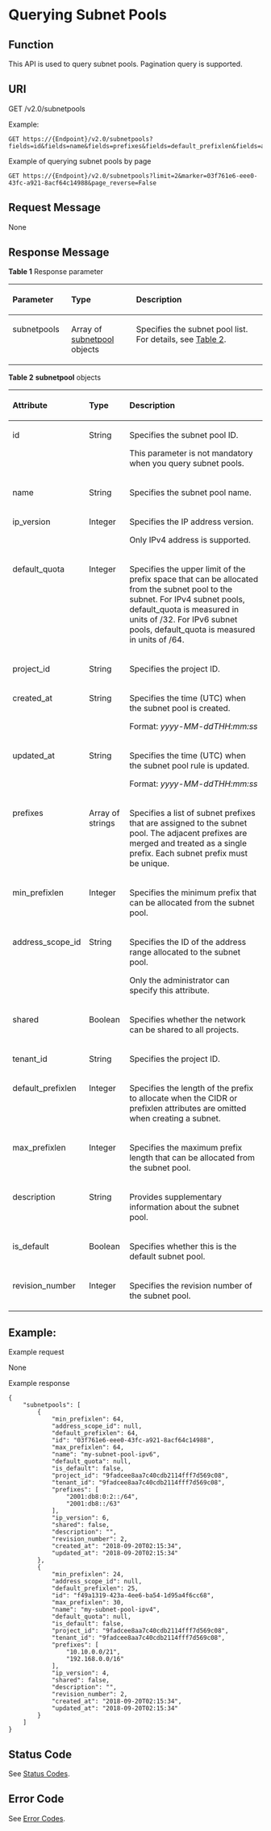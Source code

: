 # Querying Subnet Pools<a name="vpc_subnetpools_0002"></a>

## Function<a name="section47928120"></a>

This API is used to query subnet pools. Pagination query is supported. 

## URI<a name="section28699899"></a>

GET /v2.0/subnetpools

Example:

```
GET https://{Endpoint}/v2.0/subnetpools?fields=id&fields=name&fields=prefixes&fields=default_prefixlen&fields=address_scope_id&fields=is_default
```

Example of querying subnet pools by page

```
GET https://{Endpoint}/v2.0/subnetpools?limit=2&marker=03f761e6-eee0-43fc-a921-8acf64c14988&page_reverse=False
```

## Request Message<a name="section42990474"></a>

None

## Response Message<a name="section51369953"></a>

**Table  1**  Response parameter

<a name="table51277242"></a>
<table><thead align="left"><tr id="row64740644"><th class="cellrowborder" valign="top" width="23.122312231223123%" id="mcps1.2.4.1.1"><p id="p9500791"><a name="p9500791"></a><a name="p9500791"></a>Parameter</p>
</th>
<th class="cellrowborder" valign="top" width="25.552555255525554%" id="mcps1.2.4.1.2"><p id="p31366578"><a name="p31366578"></a><a name="p31366578"></a>Type</p>
</th>
<th class="cellrowborder" valign="top" width="51.325132513251326%" id="mcps1.2.4.1.3"><p id="p40344834"><a name="p40344834"></a><a name="p40344834"></a>Description</p>
</th>
</tr>
</thead>
<tbody><tr id="row46706151"><td class="cellrowborder" valign="top" width="23.122312231223123%" headers="mcps1.2.4.1.1 "><p id="p25101909"><a name="p25101909"></a><a name="p25101909"></a>subnetpools</p>
</td>
<td class="cellrowborder" valign="top" width="25.552555255525554%" headers="mcps1.2.4.1.2 "><p id="p19988723"><a name="p19988723"></a><a name="p19988723"></a>Array of <a href="#table149662441462">subnetpool</a> objects</p>
</td>
<td class="cellrowborder" valign="top" width="51.325132513251326%" headers="mcps1.2.4.1.3 "><p id="p15291872"><a name="p15291872"></a><a name="p15291872"></a>Specifies the subnet pool list. For details, see <a href="#table149662441462">Table 2</a>.</p>
</td>
</tr>
</tbody>
</table>

**Table  2** **subnetpool**  objects

<a name="table149662441462"></a>
<table><thead align="left"><tr id="row496617442612"><th class="cellrowborder" valign="top" width="28.29%" id="mcps1.2.4.1.1"><p id="p1596613445611"><a name="p1596613445611"></a><a name="p1596613445611"></a><strong id="b1869153712285"><a name="b1869153712285"></a><a name="b1869153712285"></a>Attribute</strong></p>
</th>
<th class="cellrowborder" valign="top" width="15.950000000000001%" id="mcps1.2.4.1.2"><p id="p49667449616"><a name="p49667449616"></a><a name="p49667449616"></a><strong id="b19678388280"><a name="b19678388280"></a><a name="b19678388280"></a>Type</strong></p>
</th>
<th class="cellrowborder" valign="top" width="55.76%" id="mcps1.2.4.1.3"><p id="p8966144413616"><a name="p8966144413616"></a><a name="p8966144413616"></a><strong id="b127971339152817"><a name="b127971339152817"></a><a name="b127971339152817"></a>Description</strong></p>
</th>
</tr>
</thead>
<tbody><tr id="row28303131105515"><td class="cellrowborder" valign="top" width="28.29%" headers="mcps1.2.4.1.1 "><p id="p2014344105614"><a name="p2014344105614"></a><a name="p2014344105614"></a>id</p>
</td>
<td class="cellrowborder" valign="top" width="15.950000000000001%" headers="mcps1.2.4.1.2 "><p id="p28944191105614"><a name="p28944191105614"></a><a name="p28944191105614"></a>String</p>
</td>
<td class="cellrowborder" valign="top" width="55.76%" headers="mcps1.2.4.1.3 "><p id="p53796361105614"><a name="p53796361105614"></a><a name="p53796361105614"></a>Specifies the subnet pool ID.</p>
<p id="p1089535311426"><a name="p1089535311426"></a><a name="p1089535311426"></a>This parameter is not mandatory when you query subnet pools.</p>
</td>
</tr>
<tr id="row1196634410618"><td class="cellrowborder" valign="top" width="28.29%" headers="mcps1.2.4.1.1 "><p id="p696615445611"><a name="p696615445611"></a><a name="p696615445611"></a>name</p>
</td>
<td class="cellrowborder" valign="top" width="15.950000000000001%" headers="mcps1.2.4.1.2 "><p id="p3966104412620"><a name="p3966104412620"></a><a name="p3966104412620"></a>String</p>
</td>
<td class="cellrowborder" valign="top" width="55.76%" headers="mcps1.2.4.1.3 "><p id="p89666442613"><a name="p89666442613"></a><a name="p89666442613"></a>Specifies the subnet pool name.</p>
</td>
</tr>
<tr id="row9772661105515"><td class="cellrowborder" valign="top" width="28.29%" headers="mcps1.2.4.1.1 "><p id="p49939441105624"><a name="p49939441105624"></a><a name="p49939441105624"></a>ip_version</p>
</td>
<td class="cellrowborder" valign="top" width="15.950000000000001%" headers="mcps1.2.4.1.2 "><p id="p18562940105624"><a name="p18562940105624"></a><a name="p18562940105624"></a>Integer</p>
</td>
<td class="cellrowborder" valign="top" width="55.76%" headers="mcps1.2.4.1.3 "><p id="p682749310257"><a name="p682749310257"></a><a name="p682749310257"></a>Specifies the IP address version.</p>
<p id="p33352482102727"><a name="p33352482102727"></a><a name="p33352482102727"></a>Only IPv4 address is supported.</p>
</td>
</tr>
<tr id="row89665441569"><td class="cellrowborder" valign="top" width="28.29%" headers="mcps1.2.4.1.1 "><p id="p79664442613"><a name="p79664442613"></a><a name="p79664442613"></a>default_quota</p>
</td>
<td class="cellrowborder" valign="top" width="15.950000000000001%" headers="mcps1.2.4.1.2 "><p id="p496616449616"><a name="p496616449616"></a><a name="p496616449616"></a>Integer</p>
</td>
<td class="cellrowborder" valign="top" width="55.76%" headers="mcps1.2.4.1.3 "><p id="p7968244361"><a name="p7968244361"></a><a name="p7968244361"></a>Specifies the upper limit of the prefix space that can be allocated from the subnet pool to the subnet. For IPv4 subnet pools, default_quota is measured in units of /32. For IPv6 subnet pools, default_quota is measured in units of /64.</p>
</td>
</tr>
<tr id="row157121839115912"><td class="cellrowborder" valign="top" width="28.29%" headers="mcps1.2.4.1.1 "><p id="p870051413911"><a name="p870051413911"></a><a name="p870051413911"></a>project_id</p>
</td>
<td class="cellrowborder" valign="top" width="15.950000000000001%" headers="mcps1.2.4.1.2 "><p id="p15700614790"><a name="p15700614790"></a><a name="p15700614790"></a>String</p>
</td>
<td class="cellrowborder" valign="top" width="55.76%" headers="mcps1.2.4.1.3 "><p id="p10487112"><a name="p10487112"></a><a name="p10487112"></a>Specifies the project ID. </p>
</td>
</tr>
<tr id="row2067783695917"><td class="cellrowborder" valign="top" width="28.29%" headers="mcps1.2.4.1.1 "><p id="p11508184345913"><a name="p11508184345913"></a><a name="p11508184345913"></a>created_at</p>
</td>
<td class="cellrowborder" valign="top" width="15.950000000000001%" headers="mcps1.2.4.1.2 "><p id="p1651534311599"><a name="p1651534311599"></a><a name="p1651534311599"></a>String</p>
</td>
<td class="cellrowborder" valign="top" width="55.76%" headers="mcps1.2.4.1.3 "><p id="p552334314592"><a name="p552334314592"></a><a name="p552334314592"></a>Specifies the time (UTC) when the subnet pool is created.</p>
<p id="p65980291419"><a name="p65980291419"></a><a name="p65980291419"></a>Format: <em id="i39934423014"><a name="i39934423014"></a><a name="i39934423014"></a>yyyy-MM-ddTHH:mm:ss</em></p>
</td>
</tr>
<tr id="row1428916334597"><td class="cellrowborder" valign="top" width="28.29%" headers="mcps1.2.4.1.1 "><p id="p15531114325914"><a name="p15531114325914"></a><a name="p15531114325914"></a>updated_at</p>
</td>
<td class="cellrowborder" valign="top" width="15.950000000000001%" headers="mcps1.2.4.1.2 "><p id="p853513432597"><a name="p853513432597"></a><a name="p853513432597"></a>String</p>
</td>
<td class="cellrowborder" valign="top" width="55.76%" headers="mcps1.2.4.1.3 "><p id="p1954364325913"><a name="p1954364325913"></a><a name="p1954364325913"></a>Specifies the time (UTC) when the subnet pool rule is updated.</p>
<p id="p21391133101715"><a name="p21391133101715"></a><a name="p21391133101715"></a>Format: <em id="i19384122308"><a name="i19384122308"></a><a name="i19384122308"></a>yyyy-MM-ddTHH:mm:ss</em></p>
</td>
</tr>
<tr id="row1796820448610"><td class="cellrowborder" valign="top" width="28.29%" headers="mcps1.2.4.1.1 "><p id="p296834417616"><a name="p296834417616"></a><a name="p296834417616"></a>prefixes</p>
</td>
<td class="cellrowborder" valign="top" width="15.950000000000001%" headers="mcps1.2.4.1.2 "><p id="p187776111514"><a name="p187776111514"></a><a name="p187776111514"></a>Array of strings</p>
</td>
<td class="cellrowborder" valign="top" width="55.76%" headers="mcps1.2.4.1.3 "><p id="p1496884418618"><a name="p1496884418618"></a><a name="p1496884418618"></a>Specifies a list of subnet prefixes that are assigned to the subnet pool. The adjacent prefixes are merged and treated as a single prefix. Each subnet prefix must be unique.</p>
</td>
</tr>
<tr id="row14968744267"><td class="cellrowborder" valign="top" width="28.29%" headers="mcps1.2.4.1.1 "><p id="p199681944763"><a name="p199681944763"></a><a name="p199681944763"></a>min_prefixlen</p>
</td>
<td class="cellrowborder" valign="top" width="15.950000000000001%" headers="mcps1.2.4.1.2 "><p id="p49682044566"><a name="p49682044566"></a><a name="p49682044566"></a>Integer</p>
</td>
<td class="cellrowborder" valign="top" width="55.76%" headers="mcps1.2.4.1.3 "><p id="p397084410616"><a name="p397084410616"></a><a name="p397084410616"></a>Specifies the minimum prefix that can be allocated from the subnet pool.</p>
</td>
</tr>
<tr id="row22360302105653"><td class="cellrowborder" valign="top" width="28.29%" headers="mcps1.2.4.1.1 "><p id="p1404384110577"><a name="p1404384110577"></a><a name="p1404384110577"></a>address_scope_id</p>
</td>
<td class="cellrowborder" valign="top" width="15.950000000000001%" headers="mcps1.2.4.1.2 "><p id="p930111615640"><a name="p930111615640"></a><a name="p930111615640"></a>String</p>
</td>
<td class="cellrowborder" valign="top" width="55.76%" headers="mcps1.2.4.1.3 "><p id="p2924364410577"><a name="p2924364410577"></a><a name="p2924364410577"></a>Specifies the ID of the address range allocated to the subnet pool.</p>
<p id="p62544866102532"><a name="p62544866102532"></a><a name="p62544866102532"></a>Only the administrator can specify this attribute.</p>
</td>
</tr>
<tr id="row1597013444615"><td class="cellrowborder" valign="top" width="28.29%" headers="mcps1.2.4.1.1 "><p id="p19970184415616"><a name="p19970184415616"></a><a name="p19970184415616"></a>shared</p>
</td>
<td class="cellrowborder" valign="top" width="15.950000000000001%" headers="mcps1.2.4.1.2 "><p id="p597044417614"><a name="p597044417614"></a><a name="p597044417614"></a>Boolean</p>
</td>
<td class="cellrowborder" valign="top" width="55.76%" headers="mcps1.2.4.1.3 "><p id="p159708444612"><a name="p159708444612"></a><a name="p159708444612"></a>Specifies whether the network can be shared to all projects. </p>
</td>
</tr>
<tr id="row99704441966"><td class="cellrowborder" valign="top" width="28.29%" headers="mcps1.2.4.1.1 "><p id="p3970744162"><a name="p3970744162"></a><a name="p3970744162"></a>tenant_id</p>
</td>
<td class="cellrowborder" valign="top" width="15.950000000000001%" headers="mcps1.2.4.1.2 "><p id="p597014415620"><a name="p597014415620"></a><a name="p597014415620"></a>String</p>
</td>
<td class="cellrowborder" valign="top" width="55.76%" headers="mcps1.2.4.1.3 "><p id="p1612016113323"><a name="p1612016113323"></a><a name="p1612016113323"></a>Specifies the project ID. </p>
</td>
</tr>
<tr id="row139702441463"><td class="cellrowborder" valign="top" width="28.29%" headers="mcps1.2.4.1.1 "><p id="p4970154418614"><a name="p4970154418614"></a><a name="p4970154418614"></a>default_prefixlen</p>
</td>
<td class="cellrowborder" valign="top" width="15.950000000000001%" headers="mcps1.2.4.1.2 "><p id="p397018441063"><a name="p397018441063"></a><a name="p397018441063"></a>Integer</p>
</td>
<td class="cellrowborder" valign="top" width="55.76%" headers="mcps1.2.4.1.3 "><p id="p3970044567"><a name="p3970044567"></a><a name="p3970044567"></a>Specifies the length of the prefix to allocate when the CIDR or prefixlen attributes are omitted when creating a subnet.</p>
</td>
</tr>
<tr id="row197118445620"><td class="cellrowborder" valign="top" width="28.29%" headers="mcps1.2.4.1.1 "><p id="p1297110441967"><a name="p1297110441967"></a><a name="p1297110441967"></a>max_prefixlen</p>
</td>
<td class="cellrowborder" valign="top" width="15.950000000000001%" headers="mcps1.2.4.1.2 "><p id="p697184412610"><a name="p697184412610"></a><a name="p697184412610"></a>Integer</p>
</td>
<td class="cellrowborder" valign="top" width="55.76%" headers="mcps1.2.4.1.3 "><p id="p497164414613"><a name="p497164414613"></a><a name="p497164414613"></a>Specifies the maximum prefix length that can be allocated from the subnet pool.</p>
</td>
</tr>
<tr id="row1597174413610"><td class="cellrowborder" valign="top" width="28.29%" headers="mcps1.2.4.1.1 "><p id="p397114441268"><a name="p397114441268"></a><a name="p397114441268"></a>description</p>
</td>
<td class="cellrowborder" valign="top" width="15.950000000000001%" headers="mcps1.2.4.1.2 "><p id="p5971104410613"><a name="p5971104410613"></a><a name="p5971104410613"></a>String</p>
</td>
<td class="cellrowborder" valign="top" width="55.76%" headers="mcps1.2.4.1.3 "><p id="p097164411616"><a name="p097164411616"></a><a name="p097164411616"></a>Provides supplementary information about the subnet pool.</p>
</td>
</tr>
<tr id="row129712441610"><td class="cellrowborder" valign="top" width="28.29%" headers="mcps1.2.4.1.1 "><p id="p1971174417613"><a name="p1971174417613"></a><a name="p1971174417613"></a>is_default</p>
</td>
<td class="cellrowborder" valign="top" width="15.950000000000001%" headers="mcps1.2.4.1.2 "><p id="p1597254413618"><a name="p1597254413618"></a><a name="p1597254413618"></a>Boolean</p>
</td>
<td class="cellrowborder" valign="top" width="55.76%" headers="mcps1.2.4.1.3 "><p id="p17972114418620"><a name="p17972114418620"></a><a name="p17972114418620"></a>Specifies whether this is the default subnet pool.</p>
</td>
</tr>
<tr id="row129724441264"><td class="cellrowborder" valign="top" width="28.29%" headers="mcps1.2.4.1.1 "><p id="p12972144415618"><a name="p12972144415618"></a><a name="p12972144415618"></a>revision_number</p>
</td>
<td class="cellrowborder" valign="top" width="15.950000000000001%" headers="mcps1.2.4.1.2 "><p id="p179721944765"><a name="p179721944765"></a><a name="p179721944765"></a>Integer</p>
</td>
<td class="cellrowborder" valign="top" width="55.76%" headers="mcps1.2.4.1.3 "><p id="p19724441061"><a name="p19724441061"></a><a name="p19724441061"></a>Specifies the revision number of the subnet pool.</p>
</td>
</tr>
</tbody>
</table>

## Example:<a name="section64320104111236"></a>

Example request

None

Example response

```
{
    "subnetpools": [
        {
            "min_prefixlen": 64,
            "address_scope_id": null,
            "default_prefixlen": 64,
            "id": "03f761e6-eee0-43fc-a921-8acf64c14988",
            "max_prefixlen": 64,
            "name": "my-subnet-pool-ipv6",
            "default_quota": null,
            "is_default": false,
            "project_id": "9fadcee8aa7c40cdb2114fff7d569c08",
            "tenant_id": "9fadcee8aa7c40cdb2114fff7d569c08",
            "prefixes": [
                "2001:db8:0:2::/64",
                "2001:db8::/63"
            ],
            "ip_version": 6,
            "shared": false,
            "description": "",
            "revision_number": 2,
            "created_at": "2018-09-20T02:15:34",
            "updated_at": "2018-09-20T02:15:34"
        },
        {
            "min_prefixlen": 24,
            "address_scope_id": null,
            "default_prefixlen": 25,
            "id": "f49a1319-423a-4ee6-ba54-1d95a4f6cc68",
            "max_prefixlen": 30,
            "name": "my-subnet-pool-ipv4",
            "default_quota": null,
            "is_default": false,
            "project_id": "9fadcee8aa7c40cdb2114fff7d569c08",
            "tenant_id": "9fadcee8aa7c40cdb2114fff7d569c08",
            "prefixes": [
                "10.10.0.0/21",
                "192.168.0.0/16"
            ],
            "ip_version": 4,
            "shared": false,
            "description": "",
            "revision_number": 2,
            "created_at": "2018-09-20T02:15:34",
            "updated_at": "2018-09-20T02:15:34"
        }
    ]
}
```

## Status Code<a name="section10470352390"></a>

See  [Status Codes](status-codes.md).

## Error Code<a name="section85821649202813"></a>

See  [Error Codes](error-codes.md).

